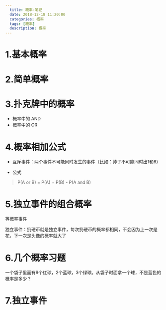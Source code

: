 ```yaml
---
  title: 概率-笔记
  date: 2018-12-18 11:20:00
  categories: 概率
  tags: [概率]
  description: 概率
---
```


# 1.基本概率

# 2.简单概率

# 3.扑克牌中的概率

- 概率中的 AND
- 概率中的 OR

# 4.概率相加公式

- 互斥事件：两个事件不可能同时发生的事件（比如：帅子不可能同时出1和6）

- 公式
> P(A or B) = P(A) + P(B) - P(A and B)

# 5.独立事件的组合概率

等概率事件

独立事件：扔硬币就是独立事件，每次扔硬币的概率都相同，不会因为上一次是花，下一次是头像的概率就大了


# 6.几个概率习题
一个袋子里面有9个红球，2个蓝球，3个绿球。从袋子时面拿一个球，不是蓝色的概率是多少？

# 7.独立事件
